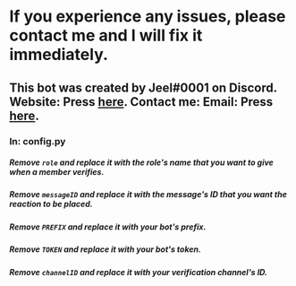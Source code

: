 # If you experience any issues, please contact me and I will fix it immediately.
## This bot was created by Jeel#0001 on Discord. Website: Press [here](https://is.gd/kingcharaf99). Contact me: Email: Press [here](mailto:businessemail.jc@gmail.com).
### In: config.py
##### Remove `role` and replace it with the role's name that you want to give when a member verifies.
##### Remove `messageID` and replace it with the message's ID that you want the reaction to be placed.
##### Remove `PREFIX` and replace it with your bot's prefix.
##### Remove `TOKEN` and replace it with your bot's token.
##### Remove `channelID` and replace it with your verification channel's ID.
#
